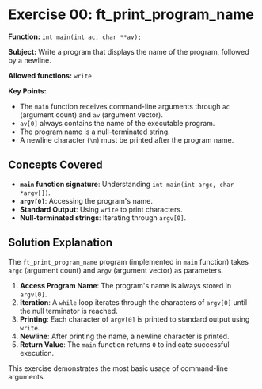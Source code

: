 # Exercise 00: ft_print_program_name

**Function:** `int main(int ac, char **av);`

**Subject:** Write a program that displays the name of the program, followed by a newline.

**Allowed functions:** `write`

**Key Points:**
-   The `main` function receives command-line arguments through `ac` (argument count) and `av` (argument vector).
-   `av[0]` always contains the name of the executable program.
-   The program name is a null-terminated string.
-   A newline character (`\n`) must be printed after the program name.

## Concepts Covered

-   **`main` function signature**: Understanding `int main(int argc, char *argv[])`.
-   **`argv[0]`**: Accessing the program's name.
-   **Standard Output**: Using `write` to print characters.
-   **Null-terminated strings**: Iterating through `argv[0]`.

## Solution Explanation

The `ft_print_program_name` program (implemented in `main` function) takes `argc` (argument count) and `argv` (argument vector) as parameters.

1.  **Access Program Name**: The program's name is always stored in `argv[0]`.
2.  **Iteration**: A `while` loop iterates through the characters of `argv[0]` until the null terminator is reached.
3.  **Printing**: Each character of `argv[0]` is printed to standard output using `write`.
4.  **Newline**: After printing the name, a newline character is printed.
5.  **Return Value**: The `main` function returns `0` to indicate successful execution.

This exercise demonstrates the most basic usage of command-line arguments.